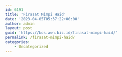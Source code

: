 ```yaml
---
id: 6191
title: 'Firasat Mimpi Haid'
date: '2023-04-05T05:37:22+00:00'
author: admin
layout: post
guid: 'https://bos.awn.biz.id/firasat-mimpi-haid/'
permalink: /firasat-mimpi-haid/
categories:
    - Uncategorized
---
```


